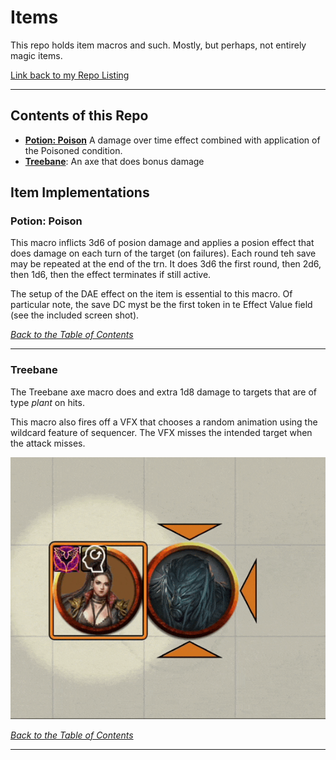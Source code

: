 # Items
This repo holds item macros and such.  Mostly, but perhaps, not entirely magic items.

[Link back to my Repo Listing](https://github.com/Jeznar/GitRepo)

---

## Contents of this Repo

* **[Potion: Poison](#potion-poison)** A damage over time effect combined with application of the Poisoned condition. 
* **[Treebane](#treebane)**: An axe that does bonus damage

## Item Implementations

### **Potion: Poison**

This macro inflicts 3d6 of posion damage and applies a posion effect that does damage on each turn of the target (on failures).  Each round teh save may be repeated at the end of the trn. It does 3d6 the first round, then 2d6, then 1d6, then the effect terminates if still active. 

The setup of the DAE effect on the item is essential to this macro.  Of particular note, the save DC myst be the first token in te Effect Value field (see the included screen shot).

*[Back to the Table of Contents](#contents-of-this-repo)*

---

### **Treebane**

The Treebane axe macro does and extra 1d8 damage to targets that are of type *plant* on hits.  

This macro also fires off a VFX that chooses a random animation using the wildcard feature of sequencer. The VFX misses the intended target when the attack misses.

![Treebane/Treebane.gif](Weapons/Treebane/Treebane.gif)

*[Back to the Table of Contents](#contents-of-this-repo)*

---